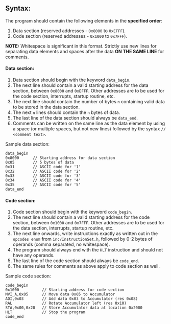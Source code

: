 ## Syntax:
The program should contain the following elements in the **specified order**:
1. Data section (reserved addresses - `0x8000` to `0xEFFF`).
2. Code section (reserved addresses - `0x1000` to `0x7FFF`).

**NOTE:** Whitespace is significant in this format. Strictly use new lines for separating data elements and spaces after the data **ON THE SAME LINE** for comments.

#### Data section:
1. Data section should begin with the keyword `data_begin`.
2. The next line should contain a valid starting address for the data section, between `0x8000` and `0xEFFF`. Other addresses are to be used for the code section, interrupts, startup routine, etc.
3. The next line should contain the number of bytes `n` containing valid data to be stored in the data section.
4. The next `n` lines should contain the `n` bytes of data.
5. The last line of the data section should always be `data_end`.
6. Comments can be written on the same line as the data element by using a space (or multiple spaces, but not new lines) followed by the syntax `// <comment text>`.

Sample data section:
```
data_begin
0x8000      // Starting address for data section
0x05        // 5 bytes of data
0x31        // ASCII code for '1'
0x32        // ASCII code for '2'
0x33        // ASCII code for '3'
0x34        // ASCII code for '4'
0x35        // ASCII code for '5'
data_end
```

#### Code section:
1. Code section should begin with the keyword `code_begin`.
2. The next line should contain a valid starting address for the code section, between `0x1000` and `0x7FFF`. Other addresses are to be used for the data section, interrupts, startup routine, etc.
3. The next line onwards, write instructions exactly as written out in the `opcodes enum` from `inc/InstructionSet.h`, followed by 0-2 bytes of operands (comma separated, no whitespace).
4. The program should always end with the `HLT` instruction and should not have any operands.
5. The last line of the code section should always be `code_end`.
6. The same rules for comments as above apply to code section as well.

Sample code section:
```
code_begin
0x1000          // Starting address for code section
MVI_A,0x05      // Move data 0x05 to Accumulator
ADI,0x03        // Add data 0x03 to Accumulator (res 0x08)
RAL             // Rotate Accumulator left (res 0x10)
STA,0x00,0x20   // Store Accumulator data at location 0x2000
HLT             // Stop the program
code_end
```
